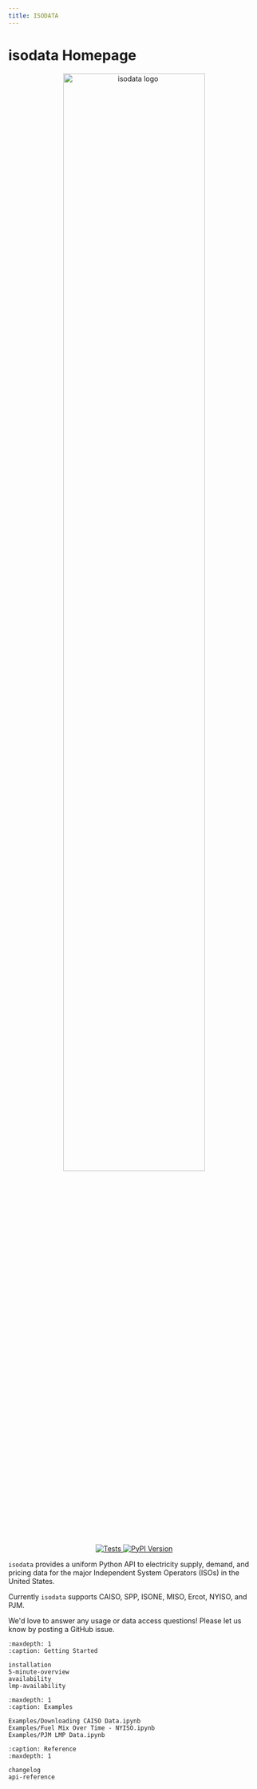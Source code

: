 ```yaml
---
title: ISODATA
---
```


# isodata Homepage

<p align="center">
<img width=75% src="https://github.com/kmax12/isodata/raw/75f0161f50466d4a13e01b57a695ac2a22fc0ca9/isodata-header.png" alt="isodata logo" />
</p>

<p align="center">
    <a href="https://github.com/kmax12/isodata/actions?query=branch%3Amain+workflow%3ATests" target="_blank">
        <img src="https://github.com/kmax12/isodata/workflows/Tests/badge.svg?branch=main" alt="Tests" />
    </a>
    <a href="https://badge.fury.io/py/isodata" target="_blank">
        <img src="https://badge.fury.io/py/isodata.svg?maxAge=2592000" alt="PyPI Version" />
    </a>
</p>

`isodata` provides a uniform Python API to electricity supply, demand, and pricing data for the major Independent System Operators (ISOs) in the United States.

Currently `isodata` supports CAISO, SPP, ISONE, MISO, Ercot, NYISO, and PJM.

We'd love to answer any usage or data access questions! Please let us know by posting a GitHub issue.

```{toctree}
:maxdepth: 1
:caption: Getting Started

installation
5-minute-overview
availability
lmp-availability

```

```{toctree}
:maxdepth: 1
:caption: Examples

Examples/Downloading CAISO Data.ipynb
Examples/Fuel Mix Over Time - NYISO.ipynb
Examples/PJM LMP Data.ipynb
```

```{toctree}
:caption: Reference
:maxdepth: 1

changelog
api-reference
```

